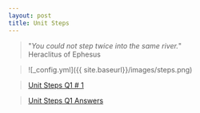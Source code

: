 ```yaml
---
layout: post
title: Unit Steps
---
```


> "*You could not step twice into the same river.*"  
                                       Heraclitus of Ephesus
 

>![_config.yml]({{ site.baseurl}}/images/steps.png)

> [Unit Steps Q1 # 1](http://nbviewer.ipython.org/gist/melvincabatuan/67e1e1841d4acd566245 "Unit Steps Q1 # 1") 

> [Unit Steps Q1 Answers](http://nbviewer.ipython.org/gist/melvincabatuan/cf6f4ab325599a1fad9b "Unit Steps Q1 Answers (Complete)") 
